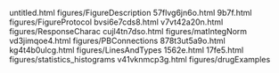 untitled.html
figures/FigureDescription
57flvg6jn6o.html
9b7f.html
figures/FigureProtocol
bvsi6e7cds8.html
v7vt42a20n.html
figures/ResponseCharac
cujl4tn7dso.html
figures/matIntegNorm
vd3jimqoe4.html
figures/PBConnections
878t3ut5a9o.html
kg4t4b0ulcg.html
figures/LinesAndTypes
1562e.html
17fe5.html
figures/statistics_histograms
v41vknmcp3g.html
figures/drugExamples
